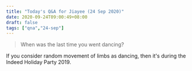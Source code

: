 ```yaml
---
title: "Today's Q&A for Jiayee (24 Sep 2020)"
date: 2020-09-24T09:00:49+08:00
draft: false
tags: ["qna","24-sep"]
---
```

> When was the last time you went dancing?

If you consider random movement of limbs as dancing, then it's during the Indeed Holiday Party 2019.
